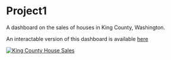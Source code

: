 # Project1
A dashboard on the sales of houses in King County, Washington. 

An interactable version of this dashboard is available [here](https://public.tableau.com/views/Project1_16905681733410/KingCountyHouseSales?:language=en-US&publish=yes&:display_count=n&:origin=viz_share_link)

<div class='tableauPlaceholder' id='viz1690568204456' style='position: relative'><noscript><a href='#'><img alt='King County House Sales  ' src='https:&#47;&#47;public.tableau.com&#47;static&#47;images&#47;Pr&#47;Project1_16905681733410&#47;KingCountyHouseSales&#47;1_rss.png' style='border: none' /></a></noscript><object class='tableauViz'  style='display:none;'><param name='host_url' value='https%3A%2F%2Fpublic.tableau.com%2F' /> <param name='embed_code_version' value='3' /> <param name='site_root' value='' /><param name='name' value='Project1_16905681733410&#47;KingCountyHouseSales' /><param name='tabs' value='no' /><param name='toolbar' value='yes' /><param name='static_image' value='https:&#47;&#47;public.tableau.com&#47;static&#47;images&#47;Pr&#47;Project1_16905681733410&#47;KingCountyHouseSales&#47;1.png' /> <param name='animate_transition' value='yes' /><param name='display_static_image' value='yes' /><param name='display_spinner' value='yes' /><param name='display_overlay' value='yes' /><param name='display_count' value='yes' /><param name='language' value='en-US' /><param name='filter' value='publish=yes' /></object></div>               
